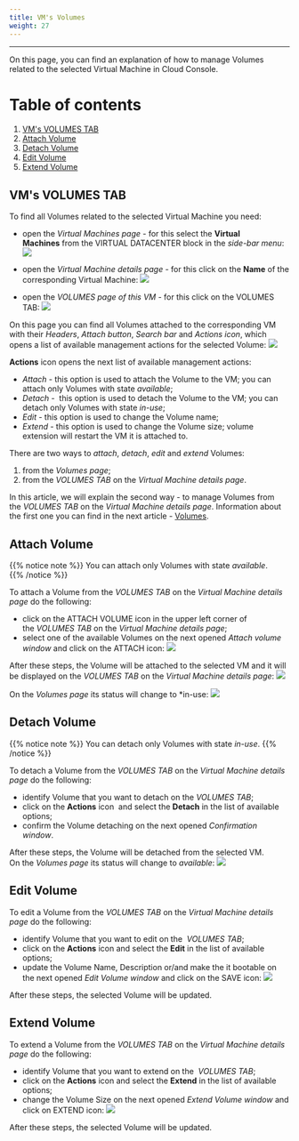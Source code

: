 ```yaml
---
title: VM's Volumes
weight: 27
---
```

___
On this page, you can find an explanation of how to manage Volumes related to the selected Virtual Machine in Cloud Console.

# Table of contents
1. [VM's VOLUMES TAB](#vm's-volumes-tab)
3. [Attach Volume](#attach-volume)
4. [Detach Volume](#detach-volume)
5. [Edit Volume](#edit-volume)
6. [Extend Volume](#extend-volume)

## VM's VOLUMES TAB
To find all Volumes related to the selected Virtual Machine you need:
- open the *Virtual Machines page* - for this select the **Virtual Machines** from the VIRTUAL DATACENTER block in the *side-bar menu*:
![](../../../assets/images/conn-lin/7.png?classes=border,shadow)

- open the *Virtual Machine details page* - for this click on the **Name** of the corresponding Virtual Machine:
![](../../../assets/images/conn-lin/8.png?classes=border,shadow)

- open the *VOLUMES page of this VM* - for this click on the VOLUMES TAB:
![](../../../assets/images/vol/12.png?classes=border,shadow) 

On this page you can find all Volumes attached to the corresponding VM with their *Headers*, *Attach button*, *Search bar* and *Actions icon*, which opens a list of available management actions for the selected Volume: 
![](../../../assets/images/vol/13.png?classes=border,shadow)    

**Actions** icon opens the next list of available management actions:
- *Attach* - this option is used to attach the Volume to the VM; you can attach only Volumes with state *available*;  
- *Detach* -  this option is used to detach the Volume to the VM; you can detach only Volumes with state *in-use*;  
- *Edit* - this option is used to change the Volume name;
- *Extend* - this option is used to change the Volume size; volume extension will restart the VM it is attached to.

There are two ways to *attach*, *detach*, *edit* and *extend* Volumes:
1. from the *Volumes page*;
2. from the *VOLUMES TAB* on the *Virtual Machine details page*.

In this article, we will explain the second way - to manage Volumes from the *VOLUMES TAB* on the *Virtual Machine details page*. Information about the first one you can find in the next article - [Volumes]().  

## Attach Volume

{{% notice note %}}
You can attach only Volumes with state *available*.  
{{% /notice %}}

To attach a Volume from the *VOLUMES TAB* on the *Virtual Machine details page* do the following:
- click on the ATTACH VOLUME icon in the upper left corner of the *VOLUMES TAB* on the *Virtual Machine details page*;
- select one of the available Volumes on the next opened *Attach volume window* and click on the ATTACH icon:
![](../../../assets/images/vol/14.png?classes=border,shadow)  

After these steps, the Volume will be attached to the selected VM and it will be displayed on the *VOLUMES TAB* on the *Virtual Machine details page*:
![](../../../assets/images/vol/10.png?classes=border,shadow)   

On the *Volumes page* its status will change to *in-use:
![](../../../assets/images/vol/9.png?classes=border,shadow) 

## Detach Volume

{{% notice note %}}
You can detach only Volumes with state *in-use*. 
{{% /notice %}}  

To detach a Volume from the *VOLUMES TAB* on the *Virtual Machine details page* do the following:
- identify Volume that you want to detach on the *VOLUMES TAB*;
- click on the **Actions** icon  and select the **Detach** in the list of available options;
- confirm the Volume detaching on the next opened *Confirmation window*.

After these steps, the Volume will be detached from the selected VM.   
On the *Volumes page* its status will change to *available*:
![](../../../assets/images/vol/11.png?classes=border,shadow) 

## Edit Volume
To edit a Volume from the *VOLUMES TAB* on the *Virtual Machine details page* do the following:
- identify Volume that you want to edit on the  *VOLUMES TAB*;
- click on the **Actions** icon and select the **Edit** in the list of available options;
- update the Volume Name, Description or/and make the it bootable on the next opened *Edit Volume window* and click on the SAVE icon:
![](../../../assets/images/vol/6.png?classes=border,shadow)

After these steps, the selected Volume will be updated.

## Extend Volume
To extend a Volume from the *VOLUMES TAB* on the *Virtual Machine details page* do the following:
- identify Volume that you want to extend on the  *VOLUMES TAB*;
- click on the **Actions** icon and select the **Extend** in the list of available options;
- change the Volume Size on the next opened *Extend Volume window* and click on EXTEND icon:
![](../../../assets/images/vol/7.png?classes=border,shadow)

After these steps, the selected Volume will be updated.
